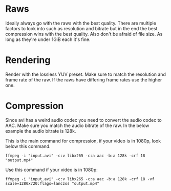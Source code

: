 # Raws
Ideally always go with the raws with the best quality. There are multiple factors to look into such as resolution and bitrate but in the end the best compression wins with the best quality. Also don't be afraid of file size. As long as they're under 1GiB each it's fine.

# Rendering
Render with the lossless YUV preset. Make sure to match the resolution and frame rate of the raw. If the raws have differing frame rates use the higher one.

# Compression
Since avi has a weird audio codec you need to convert the audio codec to AAC. Make sure you match the audio bitrate of the raw. In the below example the audio bitrate is 128k.

This is the main command for compression, if your video is in 1080p, look below this command.
```
ffmpeg -i "input.avi" -c:v libx265 -c:a aac -b:a 128k -crf 18 "output.mp4"
```

Use this command if your video is in 1080p:
```
ffmpeg -i "input.avi" -c:v libx265 -c:a aac -b:a 128k -crf 18 -vf scale=1280x720:flags=lanczos "output.mp4"
```

